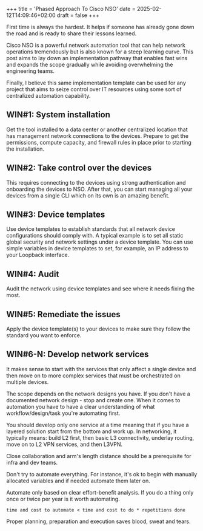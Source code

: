 +++
title = 'Phased Approach To Cisco NSO'
date = 2025-02-12T14:09:46+02:00
draft = false
+++

First time is always the hardest. It helps if someone has already gone down the road and is ready to share their lessons learned. 

Cisco NSO is a powerful network automation tool that can help network operations tremendously but is also known for a steep learning curve. This post aims to lay down an implementation pathway that enables fast wins and expands the scope gradually while avoiding overwhelming the engineering teams.

Finally, I believe this same implementation template can be used for any project that aims to seize control over IT resources using some sort of centralized automation capability. 

## WIN#1: System installation

Get the tool installed to a data center or another centralized location that has management network connections to the devices. Prepare to get the permissions, compute capacity, and firewall rules in place prior to starting the installation. 

## WIN#2: Take control over the devices

This requires connecting to the devices using strong authentication and onboarding the devices to NSO. After that, you can start managing all your devices from a single CLI which on its own is an amazing benefit. 

## WIN#3: Device templates

Use device templates to establish standards that all network device configurations should comply with. A typical example is to set all static global security and network settings under a device template. You can use simple variables in device templates to set, for example, an IP address to your Loopback interface.

## WIN#4: Audit

Audit the network using device templates and see where it needs fixing the most. 

## WIN#5: Remediate the issues

Apply the device template(s) to your devices to make sure they follow the standard you want to enforce. 

## WIN#6-N: Develop network services

It makes sense to start with the services that only affect a single device and then move on to more complex services that must be orchestrated on multiple devices.

The scope depends on the network designs you have. If you don't have a documented network design - stop and create one. When it comes to automation you have to have a clear understanding of what workflow/design/task you're automating first. 

You should develop only one service at a time meaning that if you have a layered solution start from the bottom and work up. In networking, it typically means: build L2 first, then basic L3 connectivity, underlay routing, move on to L2 VPN services, and then L3VPN. 

Close collaboration and arm's length distance should be a prerequisite for infra and dev teams. 

Don't try to automate everything. For instance, it's ok to begin with manually allocated variables and if needed automate them later on.

Automate only based on clear effort-benefit analysis. If you do a thing only once or twice per year is it worth automating.

```
time and cost to automate < time and cost to do * repetitions done
```

Proper planning, preparation and execution saves blood, sweat and tears. 